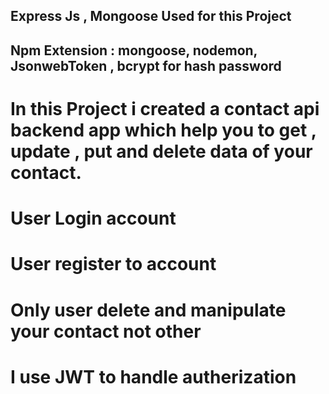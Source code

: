 ## Express Js , Mongoose Used for this Project
## Npm Extension : mongoose, nodemon, JsonwebToken , bcrypt for hash password


# In this Project i created a contact api backend app which help you to get , update , put and delete data of your contact.

# User Login account
# User register to account

# Only user delete and manipulate your contact not other 
# I use JWT to handle autherization
